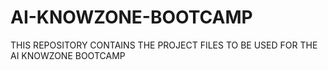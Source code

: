 # AI-KNOWZONE-BOOTCAMP
THIS REPOSITORY CONTAINS THE PROJECT FILES TO BE USED FOR THE AI KNOWZONE BOOTCAMP
